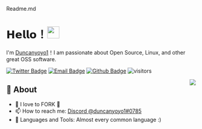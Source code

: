 Readme.md

# 𝗛𝗲𝗹𝗹𝗼！<img src="https://duncanyoyo1.github.io/images/logo.svg" width="32px">  
I'm [Duncanyoyo1](https://github.com/duncanyoyo1)！I am passionate about Open Source, Linux, and other great OSS software.

[![Twitter Badge](https://img.shields.io/badge/-Twitter-1da1f2?style=flat-square&labelColor=1da1f2&logo=twitter&logoColor=white&link=https://twitter.com/duncanyoyo1)](https://twitter.com/duncanyoyo1)
[![Email Badge](https://img.shields.io/badge/-Email-c14438?style=flat-square&logo=Gmail&logoColor=white&link=mailto:duncanyoyo1@gmail.com)](mailto:duncanyoyo1@gmail.com)
[![Github Badge](https://img.shields.io/badge/-Github-232323?style=flat-square&logo=Github&logoColor=white&link=https://github.com/duncanyoyo1)](https://github.com/duncanyoyo1)
![visitors](https://visitor-badge.laobi.icu/badge?page_id=duncanyoyo1)

<img align="right" src="https://github-readme-stats.vercel.app/api?username=duncanyoyo1&show_icons=true&hide_border=true">

## 🧐 About

- 🙇 I love to FORK 🍴
- 📫 How to reach me: <a href="https://discordapp.com/channels/@me/815281116482895962/">Discord @duncanyoyo1#0785</a>
- 🌱 Languages and Tools: Almost every common language :)
